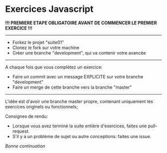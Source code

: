# Exercices Javascript

**!!! PREMIERE ETAPE OBLIGATOIRE AVANT DE COMMENCER LE PREMIER EXERCICE !!!**

-----------------------------------
* Forkez le projet "suite01"
* Clonez le fork sur votre machine
* Créer une branche "development", qui va contenir votre avancée

-----------------------------------
A chaque fois que vous complétez un exercice:
* Faire un commit avec un message EXPLICITE sur votre branche "development"
* Faire un merge de cette branche vers la branche "master"

-----------------------------------
L'idée est d'avoir une branche master propre,
contenant uniquement les exercices originels ou fonctionnels;

Consignes de rendu:
* Lorsque vous avez terminé la suite entière d'exercices, faites une pull-request.
* S'il y a un problème de sujet ou autre conceptions: faites une issue.

_Bonne continuation_
